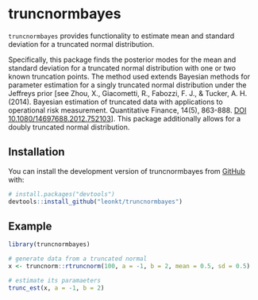 # truncnormbayes

<!-- badges: start -->
<!-- badges: end -->

`truncnormbayes` provides functionality to estimate mean and standard
deviation for a truncated normal distribution.

Specifically, this package finds the posterior modes for the mean and standard
deviation for a truncated normal distribution with one or two known truncation
points. The method used extends Bayesian methods for parameter estimation for a
singly truncated normal distribution under the Jeffreys prior [see Zhou, X.,
Giacometti, R., Fabozzi, F. J., & Tucker, A. H. (2014). Bayesian estimation of
truncated data with applications to operational risk measurement. Quantitative
Finance, 14(5), 863-888. [DOI 10.1080/14697688.2012.752103](https://doi.org/10.1080/14697688.2012.752103)]. This package
additionally allows for a doubly truncated normal distribution.

## Installation

You can install the development version of truncnormbayes from [GitHub](https://github.com/) with:

``` r
# install.packages("devtools")
devtools::install_github("leonkt/truncnormbayes")
```

## Example

``` r
library(truncnormbayes)

# generate data from a truncated normal
x <- truncnorm::rtruncnorm(100, a = -1, b = 2, mean = 0.5, sd = 0.5)

# estimate its paramaeters
trunc_est(x, a = -1, b = 2)
```
